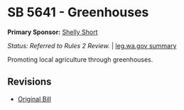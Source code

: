 # SB 5641 - Greenhouses
**Primary Sponsor:** [Shelly Short](/person/leg/shelly.short.md)

*Status: Referred to Rules 2 Review.* | [leg.wa.gov summary](https://app.leg.wa.gov/billsummary?BillNumber=5641&Year=2021)

Promoting local agriculture through greenhouses.

## Revisions
* [Original Bill](1/)